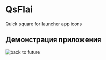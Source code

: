 QsFlai
====
Quick square for launcher app icons

Демонстрация приложения
----

![back to future](source/back_to_future.gif)
